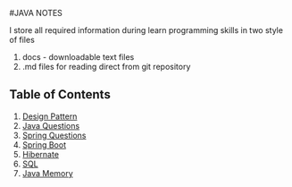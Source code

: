 #JAVA NOTES

I store all required information during learn programming skills in two style of files 

1. docs - downloadable text files
2. .md files for reading direct from git repository

## Table of Contents

1. [Design Pattern](Patterns.md)
2. [Java Questions](JavaQuestions.md)
3. [Spring Questions](SpringQuestions.md)
4. [Spring Boot](SpringBoot.md)
5. [Hibernate](hibernate.md)
6. [SQL](SQL.md)
7. [Java Memory](JavaMemory.md)